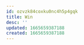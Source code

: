 ```yaml
---
id: ozvzk84coxku0nc4h5p4gqk
title: Win
desc: ''
updated: 1665659387188
created: 1665659387188
---
```

